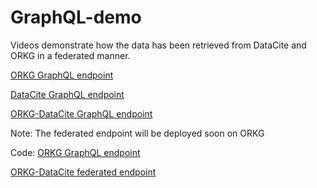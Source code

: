 # GraphQL-demo
Videos demonstrate how the data has been retrieved from DataCite and ORKG in a federated manner.

[ORKG GraphQL endpoint](https://www.dropbox.com/s/hoc8pndjlm4vdjm/ORKG-GraphQL.webm?dl=0)

[DataCite GraphQL endpoint](https://www.dropbox.com/s/acw90zxk6csz7s8/DataCite-GraphQL.webm?dl=0)

[ORKG-DataCite GraphQL endpoint](https://www.dropbox.com/s/ecptx6mnn6tcb5g/DataCite-ORKG%20federated%20endpoint.webm?dl=0)

Note: The federated endpoint will be deployed soon on ORKG

Code:
[ORKG GraphQL endpoint](https://gitlab.com/TIBHannover/orkg/orkg-graphql)

[ORKG-DataCite federated endpoint](https://gitlab.com/TIBHannover/orkg/graphql-federation)

